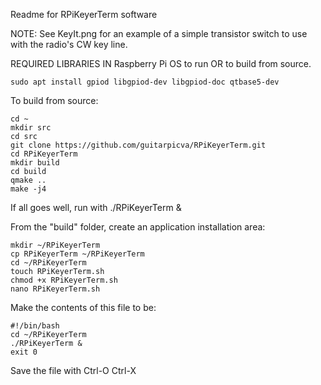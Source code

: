 Readme for RPiKeyerTerm software

NOTE: See KeyIt.png for an example of a simple transistor switch to use 
with the radio's CW key line.

REQUIRED LIBRARIES IN Raspberry Pi OS to run OR to build from source.

````
sudo apt install gpiod libgpiod-dev libgpiod-doc qtbase5-dev
````

To build from source:
````
cd ~
mkdir src
cd src
git clone https://github.com/guitarpicva/RPiKeyerTerm.git
cd RPiKeyerTerm
mkdir build
cd build
qmake ..
make -j4
````
If all goes well, run with ./RPiKeyerTerm &

From the "build" folder, create an application installation area:
````
mkdir ~/RPiKeyerTerm
cp RPiKeyerTerm ~/RPiKeyerTerm
cd ~/RPiKeyerTerm
touch RPiKeyerTerm.sh
chmod +x RPiKeyerTerm.sh
nano RPiKeyerTerm.sh
````
Make the contents of this file to be:

````
#!/bin/bash
cd ~/RPiKeyerTerm
./RPiKeyerTerm &
exit 0
````

Save the file with Ctrl-O <Enter> Ctrl-X
